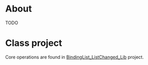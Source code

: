 ﻿# About

TODO

# Class project

Core operations are found in [BindingList_ListChanged_Lib](https://github.com/karenpayneoregon/visual-basic-getting-started/tree/master/BindingList_ListChanged_Lib) project.